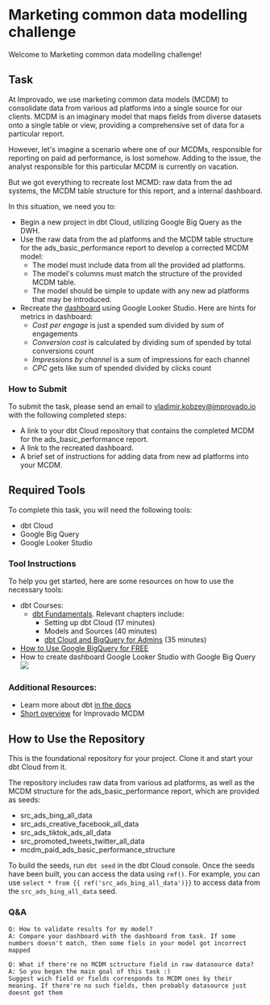 # Marketing common data modelling challenge
Welcome to Marketing common data modelling challenge!

## Task
At Improvado, we use marketing common data models (MCDM) to consolidate data from various ad platforms into a single source for our clients. MCDM is an imaginary model that maps fields from diverse datasets onto a single table or view, providing a comprehensive set of data for a particular report.

However, let's imagine a scenario where one of our MCDMs, responsible for reporting on paid ad performance, is lost somehow. Adding to the issue, the analyst responsible for this particular MCDM is currently on vacation. 

But we got everything to recreate lost MCMD: raw data from the ad systems, the MCDM table structure for this report, and a internal dashboard.

In this situation, we need you to:
- Begin a new project in dbt Cloud, utilizing Google Big Query as the DWH.
- Use the raw data from the ad platforms and the MCDM table structure for the ads_basic_performance report to develop a corrected MCDM model:
	- The model must include data from all the provided ad platforms.
	- The model's columns must match the structure of the provided MCDM table.
	- The model should be simple to update with any new ad platforms that may be introduced.
- Recreate the [dashboard](https://lookerstudio.google.com/reporting/fa668749-b82f-41a8-a12e-f7d9c0733b57/page/tEnnC) using Google Looker Studio. Here are hints for metrics in dashboard:
	- *Cost per engage* is just a spended sum divided by sum of engagements
	- *Conversion cost* is calculated by dividing sum of spended by total conversions count
	- *Impressions by channel* is a sum of impressions for each channel
	- *CPC* gets like sum of spended divided by clicks count

### How to Submit
To submit the task, please send an email to [vladimir.kobzev@improvado.io](mailto:vladimir.kobzev@improvado.io) with the following completed steps:
-   A link to your dbt Cloud repository that contains the completed MCDM for the ads_basic_performance report.
-   A link to the recreated dashboard.
-   A brief set of instructions for adding data from new ad platforms into your MCDM.

## Required Tools
To complete this task, you will need the following tools:
-   dbt Cloud
-   Google Big Query
-   Google Looker Studio

### Tool Instructions
To help you get started, here are some resources on how to use the necessary tools:
-   dbt Courses:
    -   [dbt Fundamentals](https://courses.getdbt.com/courses/fundamentals). Relevant chapters include:
        -   Setting up dbt Cloud (17 minutes)
        -   Models and Sources (40 minutes)
        -   [dbt Cloud and BigQuery for Admins](https://courses.getdbt.com/courses/dbt-cloud-and-bigquery-for-admins) (35 minutes)
-   [How to Use Google BigQuery for FREE](https://levelup.gitconnected.com/how-to-use-google-bigquery-for-free-9c2a65e3a78c#)
- How to create dashboard Google Looker Studio with Google Big Query
		![](https://github.com/technomonah/dbt_mcdm_challenge/blob/main/how_to_export_gbq_to_looker.gif)


### Additional Resources:
- Learn more about dbt [in the docs](https://docs.getdbt.com/docs/introduction)
- [Short overview](https://improvado.io/products/mcdm) for Improvado MCDM

## How to Use the Repository
This is the foundational repository for your project. Clone it and start your dbt Cloud from it.

The repository includes raw data from various ad platforms, as well as the MCDM structure for the ads_basic_performance report, which are provided as seeds:

-   src_ads_bing_all_data
-   src_ads_creative_facebook_all_data
-   src_ads_tiktok_ads_all_data
-   src_promoted_tweets_twitter_all_data
-   mcdm_paid_ads_basic_performance_structure

To build the seeds, run `dbt seed` in the dbt Cloud console. Once the seeds have been built, you can access the data using `ref()`. For example, you can use `select * from {{ ref('src_ads_bing_all_data')}}` to access data from the `src_ads_bing_all_data` seed.

### Q&A
	Q: How to validate results for my model? 
	A: Compare your dashboard with the dashboard from task. If some numbers doesn't match, then some fiels in your model got incorrect mapped  

	Q: What if there're no MCDM sctructure field in raw datasource data?
	A: So you began the main goal of this task :)
	Suggest wich field or fields corresponds to MCDM ones by their meaning. If there're no such fields, then probably datasource just doesnt got them
